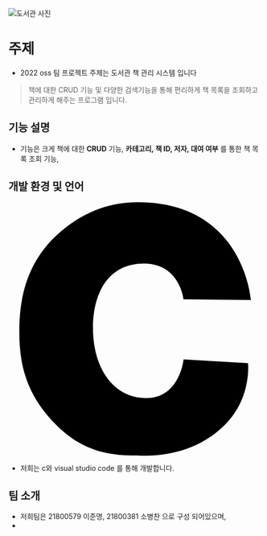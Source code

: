 ![도서관 사진](https://cdn.pixabay.com/photo/2017/08/06/22/01/books-2596809_1280.jpg)
# 주제
 - 2022 oss 팀 프로젝트 주제는 도서관 책 관리 시스템 입니다
 > 책에 대한 CRUD 기능 및 다양한 검색기능을 통해 편리하게 책 목록을 조회하고 관리하게 해주는 프로그램 입니다.

## 기능 설명
 - 기능은 크게 책에 대한 **CRUD** 기능, **카테고리, 책 ID, 저자, 대여 여부** 를 통한 책 목록 조회 기능,

## 개발 환경 및 언어
<svg role="img" viewBox="0 0 24 24" xmlns="http://www.w3.org/2000/svg"><title>C</title><path d="M16.5921 9.1962s-.354-3.298-3.627-3.39c-3.2741-.09-4.9552 2.474-4.9552 6.14 0 3.6651 1.858 6.5972 5.0451 6.5972 3.184 0 3.5381-3.665 3.5381-3.665l6.1041.365s.36 3.31-2.196 5.836c-2.552 2.5241-5.6901 2.9371-7.8762 2.9201-2.19-.017-5.2261.034-8.1602-2.97-2.938-3.0101-3.436-5.9302-3.436-8.8002 0-2.8701.556-6.6702 4.047-9.5502C7.444.72 9.849 0 12.254 0c10.0422 0 10.7172 9.2602 10.7172 9.2602z"/></svg>
 - 저희는 c와 visual studio code 를 통해 개발합니다. 
## 팀 소개
 - 저희팀은 21800579 이준명, 21800381 소병찬 으로 구성 되어있으며,
 - 
